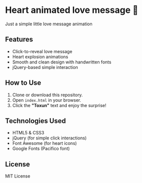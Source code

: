# Heart animated love message 💖

Just a simple little love message animation

## Features
- Click-to-reveal love message
- Heart explosion animations
- Smooth and clean design with handwritten fonts
- jQuery-based simple interaction

## How to Use
1. Clone or download this repository.
2. Open `index.html` in your browser.
3. Click the **"Toxun"** text and enjoy the surprise!

## Technologies Used
- HTML5 & CSS3
- jQuery (for simple click interactions)
- Font Awesome (for heart icons)
- Google Fonts (Pacifico font)

## License
MIT License
